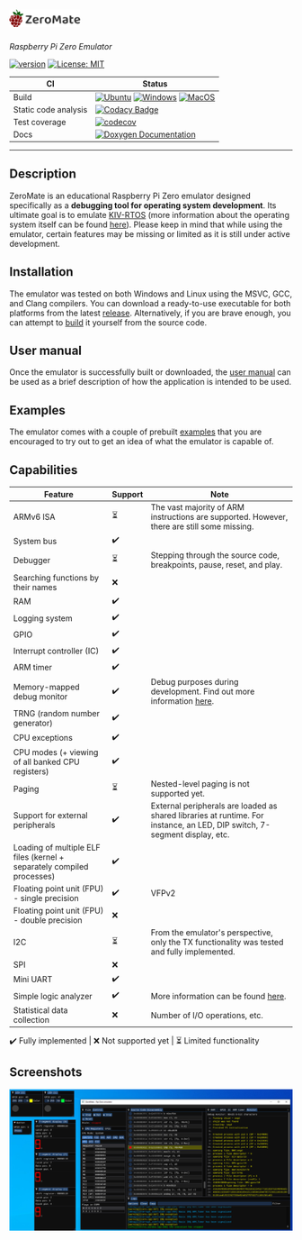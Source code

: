 # <img src="misc/logos/title.svg" width="25%">

*Raspberry Pi Zero Emulator*

[![version](https://img.shields.io/badge/version-1.4.0-blue)](https://github.com/silhavyj/ZeroMate/releases)
[![License: MIT](https://img.shields.io/badge/License-MIT-green.svg)](LICENSE)

| CI  | Status  |
| ------------- | ------------- |
| Build  | [![Ubuntu](https://github.com/silhavyj/ZeroMate/actions/workflows/ubuntu.yml/badge.svg)](https://github.com/silhavyj/ZeroMate/actions/workflows/ubuntu.yml) [![Windows](https://github.com/silhavyj/ZeroMate/actions/workflows/windows.yml/badge.svg)](https://github.com/silhavyj/ZeroMate/actions/workflows/windows.yml) [![MacOS](https://github.com/silhavyj/ZeroMate/actions/workflows/macos.yml/badge.svg)](https://github.com/silhavyj/ZeroMate/actions/workflows/macos.yml) |
| Static code analysis  | [![Codacy Badge](https://app.codacy.com/project/badge/Grade/ecdf90cb11424b19a184ad5a34c7c820)](https://app.codacy.com/gh/silhavyj/ZeroMate/dashboard?utm_source=gh&utm_medium=referral&utm_content=&utm_campaign=Badge_grade) |
| Test coverage | [![codecov](https://codecov.io/gh/silhavyj/ZeroMate/branch/main/graph/badge.svg?token=SJOWREI75F)](https://codecov.io/gh/silhavyj/ZeroMate) |
| Docs | [![Doxygen Documentation](https://img.shields.io/badge/docs-doxygen-green.svg)](https://silhavyj.github.io/ZeroMate/) |

---

## Description

ZeroMate is an educational Raspberry Pi Zero emulator designed specifically as a **debugging tool for operating system development**. Its ultimate goal is to emulate [KIV-RTOS](https://github.com/MartinUbl/KIV-RTOS) (more information about the operating system itself can be found [here](https://home.zcu.cz/~ublm/?page=vyuka&sub=os)). Please keep in mind that while using the emulator, certain features may be missing or limited as it is still under active development.

## Installation

The emulator was tested on both Windows and Linux using the MSVC, GCC, and Clang compilers. You can download a ready-to-use executable for both platforms from the latest [release](https://github.com/silhavyj/ZeroMate/releases). Alternatively, if you are brave enough, you can attempt to [build](docs/build.md) it yourself from the source code.

## User manual

Once the emulator is successfully built or downloaded, the [user manual](docs/user_manual.md) can be used as a brief description of how the application is intended to be used.

## Examples

The emulator comes with a couple of prebuilt [examples](examples/README.md) that you are encouraged to try out to get an idea of what the emulator is capable of.

## Capabilities

|Feature|Support|Note|
|---|---|---|
|ARMv6 ISA|⏳| The vast majority of ARM instructions are supported. However, there are still some missing.|
|System bus|✔️||
|Debugger|⏳| Stepping through the source code, breakpoints, pause, reset, and play.|
|Searching functions by their names|❌||
|RAM|✔️||
|Logging system|✔️||
|GPIO|✔️||
|Interrupt controller (IC)|✔️||
|ARM timer|✔️||
|Memory-mapped debug monitor|✔️|Debug purposes during development. Find out more information [here](tools/README.md).|
|TRNG (random number generator)|✔️||
|CPU exceptions|✔️||
|CPU modes (+ viewing of all banked CPU registers)|✔️||
|Paging|⏳|Nested-level paging is not supported yet.|
|Support for external peripherals|✔️|External peripherals are loaded as shared libraries at runtime. For instance, an LED, DIP switch, 7-segment display, etc.|
|Loading of multiple ELF files (kernel + separately compiled processes)|✔️||
|Floating point unit (FPU) - single precision|✔️|VFPv2|
|Floating point unit (FPU) - double precision|❌||
|I2C|⏳|From the emulator's perspective, only the TX functionality was tested and fully implemented.|
|SPI|❌||
|Mini UART|✔️||
|Simple logic analyzer|✔️|More information can be found [here](peripherals/logic_analyzer/README.md).|
|Statistical data collection|❌|Number of I/O operations, etc.|

✔️ Fully implemented | ❌ Not supported yet | ⏳ Limited functionality

## Screenshots

<img src="misc/screenshots/screenshot-01.png">
